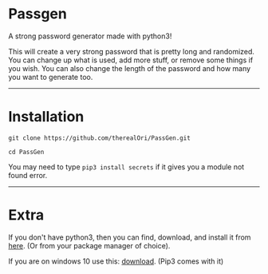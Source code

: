 # Passgen
A strong password generator made with python3!


This will create a very strong password that is pretty long and randomized.
You can change up what is used, add more stuff, or remove some things if you wish. You can also change the length of the password and how many you want to generate too.
__ __

# Installation

`git clone https://github.com/therealOri/PassGen.git`

`cd PassGen`

You may need to type `pip3 install secrets` if it gives you a module not found error.
__ __

# Extra
If you don't have python3, then you can find, download, and install it from [here](https://www.python.org/downloads/). (Or from your package manager of choice).

If you are on windows 10 use this: [download](https://www.python.org/ftp/python/3.10.0/python-3.10.0-amd64.exe). (Pip3 comes with it)
